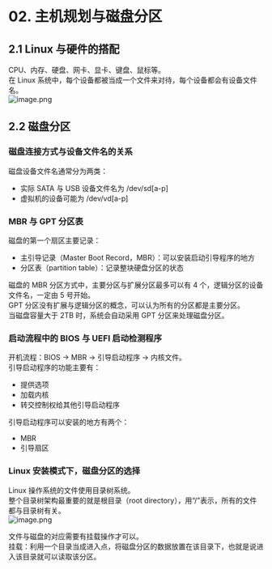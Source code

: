# 02. 主机规划与磁盘分区

## 2.1 Linux 与硬件的搭配

CPU、内存、硬盘、网卡、显卡、键盘、鼠标等。<br />在 Linux 系统中，每个设备都被当成一个文件来对待，每个设备都会有设备文件名。<br />![image.png](https://cdn.nlark.com/yuque/0/2022/png/12735713/1668849949508-577a3188-ccce-4fdc-af98-f8b299601ec9.png#averageHue=%23fdfdd7&clientId=ua1af9174-2a40-4&crop=0&crop=0&crop=1&crop=1&from=paste&height=621&id=ufa0b60c6&margin=%5Bobject%20Object%5D&name=image.png&originHeight=1242&originWidth=1232&originalType=binary&ratio=1&rotation=0&showTitle=false&size=548489&status=done&style=none&taskId=uf578d0ba-82d3-4e91-b985-dc9926a64cc&title=&width=616)

## 2.2 磁盘分区

### 磁盘连接方式与设备文件名的关系

磁盘设备文件名通常分为两类：

- 实际 SATA 与 USB 设备文件名为 /dev/sd[a-p]
- 虚拟机的设备可能为 /dev/vd[a-p]

### MBR 与 GPT 分区表

磁盘的第一个扇区主要记录：

- 主引导记录（Master Boot Record，MBR）：可以安装启动引导程序的地方
- 分区表（partition table）：记录整块硬盘分区的状态

磁盘的 MBR 分区方式中，主要分区与扩展分区最多可以有 4 个，逻辑分区的设备文件名，一定由 5 号开始。<br />GPT 分区没有扩展与逻辑分区的概念，可以认为所有的分区都是主要分区。<br />当磁盘容量大于 2TB 时，系统会自动采用 GPT 分区来处理磁盘分区。

### 启动流程中的 BIOS 与 UEFI 启动检测程序

开机流程：BIOS -> MBR -> 引导启动程序 -> 内核文件。<br />引导启动程序的功能主要有：

- 提供选项
- 加载内核
- 转交控制权给其他引导启动程序

引导启动程序可以安装的地方有两个：

- MBR
- 引导扇区

### Linux 安装模式下，磁盘分区的选择

Linux 操作系统的文件使用目录树系统。<br />整个目录树架构最重要的就是根目录（root directory），用“/”表示，所有的文件都与目录树有关。<br />![image.png](https://cdn.nlark.com/yuque/0/2022/png/12735713/1668851650213-533721ff-2fa2-410f-845a-b61d8349afcd.png#averageHue=%23f0f0f0&clientId=ua1af9174-2a40-4&crop=0&crop=0&crop=1&crop=1&from=paste&id=ud925f4fe&margin=%5Bobject%20Object%5D&name=image.png&originHeight=191&originWidth=360&originalType=binary&ratio=1&rotation=0&showTitle=false&size=11207&status=done&style=none&taskId=ua12e6ef7-48fe-4c51-83b5-0117dad2fb4&title=)

文件与磁盘的对应需要有挂载操作才可以。<br />挂载：利用一个目录当成进入点，将磁盘分区的数据放置在该目录下，也就是说进入该目录就可以读取该分区。
